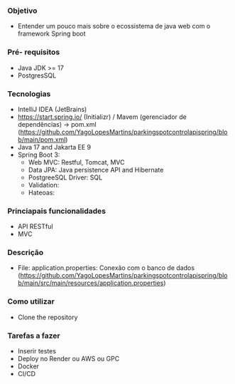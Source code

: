 ### Objetivo
 - Entender um pouco mais sobre o ecossistema de java web com o framework Spring boot

### Pré- requisitos
 - Java JDK >= 17
 - PostgresSQL

### Tecnologias
- IntelliJ IDEA (JetBrains)
- https://start.spring.io/ (Initializr) / Mavem (gerenciador de dependências) -> pom.xml (https://github.com/YagoLopesMartins/parkingspotcontrolapispring/blob/main/pom.xml)
- Java 17 and Jakarta EE 9
- Spring Boot 3:
  - Web MVC: Restful, Tomcat, MVC
  - Data JPA: Java persistence API and Hibernate
  - PostgreeSQL Driver: SQL
  - Validation: 
  - Hateoas:

### Princiapais funcionalidades
- API RESTful
- MVC

### Descrição
- File: application.properties: Conexão com o banco de dados (https://github.com/YagoLopesMartins/parkingspotcontrolapispring/blob/main/src/main/resources/application.properties)

### Como utilizar
- Clone the repository

### Tarefas a fazer
- Inserir testes
- Deploy no Render ou AWS ou GPC
- Docker
- CI/CD
